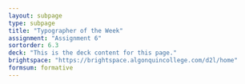 ```yaml
---
layout: subpage
type: subpage
title: "Typographer of the Week"
assignment: "Assignment 6"
sortorder: 6.3
deck: "This is the deck content for this page."
brightspace: "https://brightspace.algonquincollege.com/d2l/home"
formsum: formative
---
```

